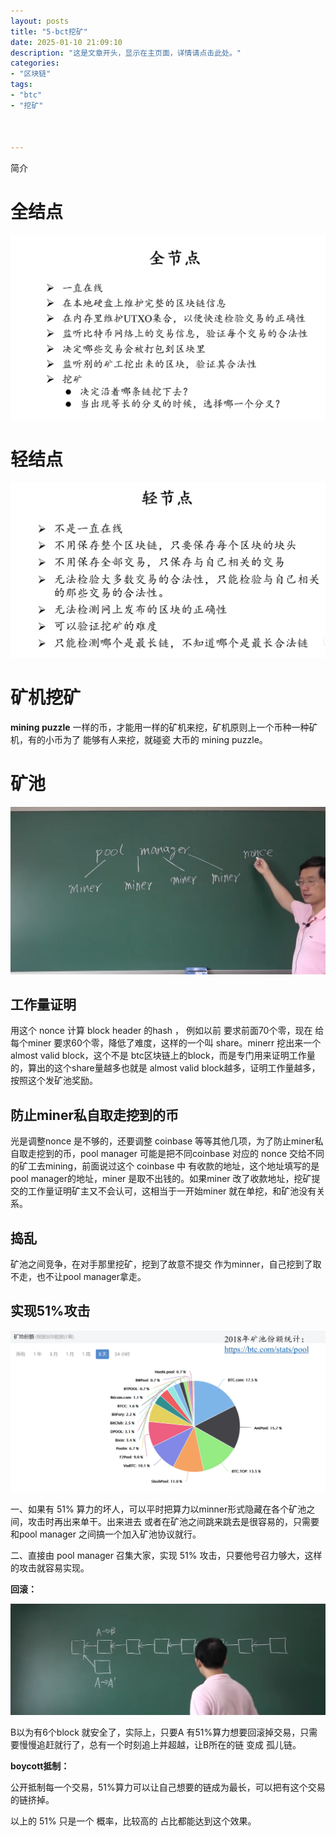 ```yaml
---
layout: posts
title: "5-bct挖矿"
date: 2025-01-10 21:09:10
description: "这是文章开头，显示在主页面，详情请点击此处。"
categories: 
- "区块链"
tags:
- "btc"
- "挖矿"



---
```


简介 <!--more-->



# 全结点

![截屏2024-11-24 17.40.47](5-bct%E6%8C%96%E7%9F%BF/%E6%88%AA%E5%B1%8F2024-11-24%2017.40.47.png)



# 轻结点

![截屏2024-11-24 20.03.19](5-bct%E6%8C%96%E7%9F%BF/%E6%88%AA%E5%B1%8F2024-11-24%2020.03.19.png)



# 矿机挖矿

**mining puzzle** 一样的币，才能用一样的矿机来挖，矿机原则上一个币种一种矿机，有的小币为了 能够有人来挖，就碰瓷 大币的 mining puzzle。



# 矿池

![截屏2024-11-24 20.14.27](5-bct%E6%8C%96%E7%9F%BF/%E6%88%AA%E5%B1%8F2024-11-24%2020.14.27.png)



## 工作量证明

用这个 nonce 计算 block header 的hash ， 例如以前 要求前面70个零，现在 给每个miner 要求60个零，降低了难度，这样的一个叫 share。minerr 挖出来一个 almost valid block，这个不是 btc区块链上的block，而是专门用来证明工作量的，算出的这个share量越多也就是 almost valid block越多，证明工作量越多，按照这个发矿池奖励。

## 防止miner私自取走挖到的币

光是调整nonce 是不够的，还要调整 coinbase 等等其他几项，为了防止miner私自取走挖到的币，pool manager 可能是把不同coinbase 对应的 nonce 交给不同的矿工去mining，前面说过这个 coinbase 中 有收款的地址，这个地址填写的是pool manager的地址，miner 是取不出钱的。如果miner 改了收款地址，挖矿提交的工作量证明矿主又不会认可，这相当于一开始miner 就在单挖，和矿池没有关系。

## 捣乱

矿池之间竞争，在对手那里挖矿，挖到了故意不提交    作为minner，自己挖到了取不走，也不让pool manager拿走。

## 实现51%攻击

![截屏2024-11-24 20.30.26](5-bct%E6%8C%96%E7%9F%BF/%E6%88%AA%E5%B1%8F2024-11-24%2020.30.26.png)

一、如果有 51% 算力的坏人，可以平时把算力以minner形式隐藏在各个矿池之间，攻击时再出来单干。出来进去 或者在矿池之间跳来跳去是很容易的，只需要和pool manager 之间搞一个加入矿池协议就行。

二、直接由 pool manager 召集大家，实现 51% 攻击，只要他号召力够大，这样的攻击就容易实现。

**回滚：**

![截屏2024-11-24 20.36.30](5-bct%E6%8C%96%E7%9F%BF/%E6%88%AA%E5%B1%8F2024-11-24%2020.36.30.png)

B以为有6个block 就安全了，实际上，只要A 有51%算力想要回滚掉交易，只需要慢慢追赶就行了，总有一个时刻追上并超越，让B所在的链 变成 孤儿链。

**boycott抵制：**

公开抵制每一个交易，51%算力可以让自己想要的链成为最长，可以把有这个交易的链挤掉。



以上的 51% 只是一个 概率，比较高的 占比都能达到这个效果。







